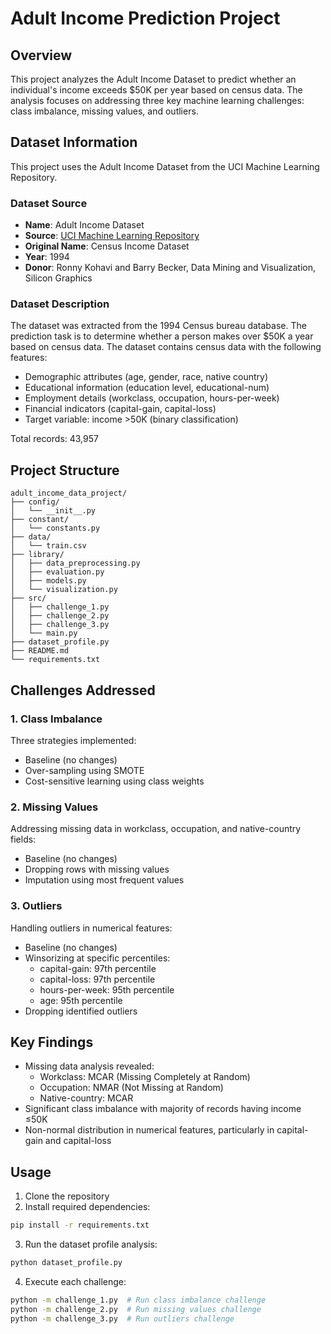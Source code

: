 # Adult Income Prediction Project

## Overview
This project analyzes the Adult Income Dataset to predict whether an individual's income exceeds $50K per year based on census data. The analysis focuses on addressing three key machine learning challenges: class imbalance, missing values, and outliers.

## Dataset Information
This project uses the Adult Income Dataset from the UCI Machine Learning Repository.

### Dataset Source
- **Name**: Adult Income Dataset
- **Source**: [UCI Machine Learning Repository](https://archive.ics.uci.edu/dataset/2/adult)
- **Original Name**: Census Income Dataset
- **Year**: 1994
- **Donor**: Ronny Kohavi and Barry Becker, Data Mining and Visualization, Silicon Graphics

### Dataset Description
The dataset was extracted from the 1994 Census bureau database. The prediction task is to determine whether a person makes over $50K a year based on census data.
The dataset contains census data with the following features:
- Demographic attributes (age, gender, race, native country)
- Educational information (education level, educational-num)
- Employment details (workclass, occupation, hours-per-week)
- Financial indicators (capital-gain, capital-loss)
- Target variable: income >50K (binary classification)

Total records: 43,957




## Project Structure
```
adult_income_data_project/
├── config/
│   └── __init__.py
├── constant/
│   └── constants.py
├── data/
│   └── train.csv
├── library/
│   ├── data_preprocessing.py
│   ├── evaluation.py
│   ├── models.py
│   └── visualization.py
├── src/
│   ├── challenge_1.py
│   ├── challenge_2.py
│   ├── challenge_3.py
│   └── main.py
├── dataset_profile.py
├── README.md
└── requirements.txt
```

## Challenges Addressed

### 1. Class Imbalance
Three strategies implemented:
- Baseline (no changes)
- Over-sampling using SMOTE
- Cost-sensitive learning using class weights

### 2. Missing Values
Addressing missing data in workclass, occupation, and native-country fields:
- Baseline (no changes)
- Dropping rows with missing values
- Imputation using most frequent values

### 3. Outliers
Handling outliers in numerical features:
- Baseline (no changes)
- Winsorizing at specific percentiles:
  - capital-gain: 97th percentile
  - capital-loss: 97th percentile
  - hours-per-week: 95th percentile
  - age: 95th percentile
- Dropping identified outliers

## Key Findings
- Missing data analysis revealed:
  - Workclass: MCAR (Missing Completely at Random)
  - Occupation: NMAR (Not Missing at Random)
  - Native-country: MCAR
- Significant class imbalance with majority of records having income ≤50K
- Non-normal distribution in numerical features, particularly in capital-gain and capital-loss

## Usage
1. Clone the repository
2. Install required dependencies:
```bash
pip install -r requirements.txt
```
3. Run the dataset profile analysis:
```bash
python dataset_profile.py
```
4. Execute each challenge:
```bash
python -m challenge_1.py  # Run class imbalance challenge
python -m challenge_2.py  # Run missing values challenge
python -m challenge_3.py  # Run outliers challenge
```

